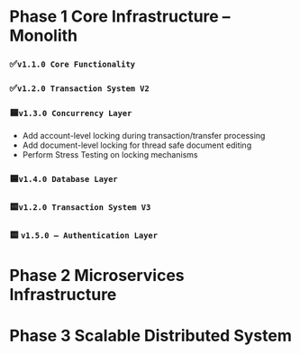 # Phase 1 Core Infrastructure – Monolith
### ✅`v1.1.0 Core Functionality`
### ✅`v1.2.0 Transaction System V2`
### 🟦`v1.3.0 Concurrency Layer`
- Add account-level locking during transaction/transfer processing
- Add document-level locking for thread safe document editing
- Perform Stress Testing on locking mechanisms
###  🟦`v1.4.0 Database Layer`
### 🟨`v1.2.0 Transaction System V3`
### 🟨 `v1.5.0 – Authentication Layer`

# Phase 2 Microservices Infrastructure
# Phase 3 Scalable Distributed System 
